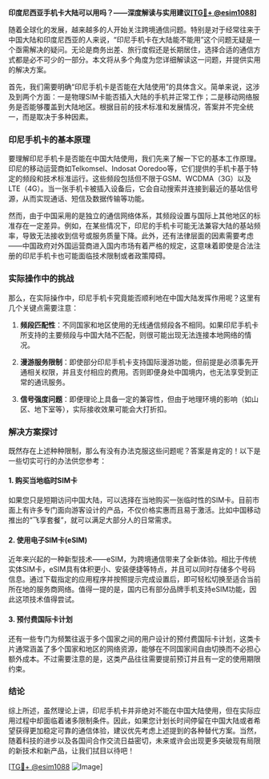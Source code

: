 **印度尼西亚手机卡大陆可以用吗？——深度解读与实用建议[[TG💪+ @esim1088](https://t.me/s/esim1088)]**

随着全球化的发展，越来越多的人开始关注跨境通信问题。特别是对于经常往来于中国大陆和印度尼西亚的人来说，“印尼手机卡在大陆能不能用”这个问题无疑是一个亟需解决的疑问。无论是商务出差、旅行度假还是长期居住，选择合适的通信方式都是必不可少的一部分。本文将从多个角度为您详细解读这一问题，并提供实用的解决方案。

首先，我们需要明确“印尼手机卡是否能在大陆使用”的具体含义。简单来说，这涉及到两个方面：一是物理SIM卡能否插入大陆的手机并正常工作；二是移动网络服务是否能够覆盖到大陆地区。根据目前的技术标准和发展情况，答案并不完全统一，而是取决于多种因素。

### 印尼手机卡的基本原理

要理解印尼手机卡是否能在中国大陆使用，我们先来了解一下它的基本工作原理。印尼的移动运营商如Telkomsel、Indosat Ooredoo等，它们提供的手机卡基于特定的频段和技术标准运行。这些频段包括但不限于GSM、WCDMA（3G）以及LTE（4G）。当一张手机卡被插入设备后，它会自动搜索并连接到最近的基站信号源，从而实现通话、短信及数据传输等功能。

然而，由于中国采用的是独立的通信网络体系，其频段设置与国际上其他地区的标准存在一定差异。例如，在某些情况下，印尼的手机卡可能无法兼容大陆的基站频率，导致无法接收到信号或服务质量下降。此外，还有法律层面的因素需要考虑——中国政府对外国运营商进入国内市场有着严格的规定，这意味着即使是合法注册的印尼手机卡也可能面临技术限制或者政策障碍。

### 实际操作中的挑战

那么，在实际操作中，印尼手机卡究竟能否顺利地在中国大陆发挥作用呢？这里有几个关键点需要注意：

1. **频段匹配性**：不同国家和地区使用的无线通信频段各不相同。如果印尼手机卡所支持的主要频段与中国大陆不匹配，则很可能出现无法连接本地网络的情况。
   
2. **漫游服务限制**：即使部分印尼手机卡支持国际漫游功能，但前提是必须事先开通相关权限，并且支付相应的费用。否则即便身处中国境内，也无法享受到正常的通讯服务。

3. **信号强度问题**：即便理论上具备一定的兼容性，但由于地理环境的影响（如山区、地下室等），实际接收效果可能会大打折扣。

### 解决方案探讨

既然存在上述种种限制，那么有没有办法克服这些问题呢？答案是肯定的！以下是一些切实可行的办法供您参考：

#### 1. 购买当地临时SIM卡
如果您只是短期访问中国大陆，可以选择在当地购买一张临时性的SIM卡。目前市面上有许多专门面向游客设计的产品，不仅价格实惠而且易于激活。比如中国移动推出的“飞享套餐”，就可以满足大部分人的日常需求。

#### 2. 使用电子SIM卡(eSIM)
近年来兴起的一种新型技术——eSIM，为跨境通信带来了全新体验。相比于传统实体SIM卡，eSIM具有体积更小、安装便捷等特点，并且可以同时存储多个号码信息。通过下载指定的应用程序并按照提示完成设置后，即可轻松切换至适合当前所在地的服务商网络。值得一提的是，国内已有部分品牌手机支持eSIM功能，因此这项技术值得尝试。

#### 3. 预付费国际卡计划
还有一些专门为频繁往返于多个国家之间的用户设计的预付费国际卡计划，这类卡片通常涵盖了多个国家和地区的网络资源，能够在不同国家间自由切换而不必担心额外成本。不过需要注意的是，这类产品往往需要提前预订并且有一定的使用期限约束。

### 结论

综上所述，虽然理论上讲，印尼手机卡并非绝对不能在中国大陆使用，但在实际应用过程中却面临着诸多限制条件。因此，如果您计划长时间停留在中国大陆或者希望获得更加稳定可靠的通信体验，建议优先考虑上述提到的各种替代方案。当然，随着科技的进步以及各国间合作交流日益密切，未来或许会出现更多突破现有局限的新技术和新产品，让我们拭目以待吧！

[[TG💪+ @esim1088](https://t.me/s/esim1088) ![Image](https://i.postimg.cc/4NQfJmqS/Snipaste-2025-05-13-00-14-12.png)]